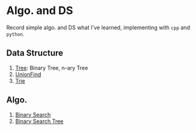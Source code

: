 # Algo. and DS
Record simple algo. and DS what I've learned, implementing with `cpp` and `python`.

## Data Structure
1. [Tree](DS/Tree/): Binary Tree, n-ary Tree
2. [UnionFind](DS/Union-Find/)
3. [Trie](DS/Trie/)

## Algo.
1. [Binary Search](Algo/Binary_Search/)
2. [Binary Search Tree](Algo/BST/)